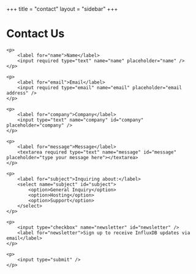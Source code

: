 +++
title = "contact"
layout = "sidebar"
+++
<h1 class="docs header">Contact Us</h1>

<form class="contact-form">

	<p>
		<label for="name">Name</label>
		<input required type="text" name="name" placeholder="name" />
	</p>
	
	<p>
		<label for="email">Email</label>
		<input required type="email" name="email" placeholder="email address" />
	</p>
	
	<p>
		<label for="company">Company</label>
		<input type="text" name="company" id="company" placeholder="company" />
	</p>
	
	<p>
		<label for="message">Message</label>
		<textarea required type="text" name="message" id="message" placeholder="type your message here"></textarea>
	</p>
	
	<p>
		<label for="subject">Inquiring about:</label>
		<select name="subject" id="subject">
			<option>General Inquiry</option>
			<option>Hosting</option>
			<option>Support</option>
		</select>
	</p>
	
	<p>
		<input type="checkbox" name="newsletter" id="newsletter" />
		<label for="newsletter">Sign up to receive InfluxDB updates via email</label>
	</p>
	
	<p>
		<input type="submit" />
	</p>

</form>